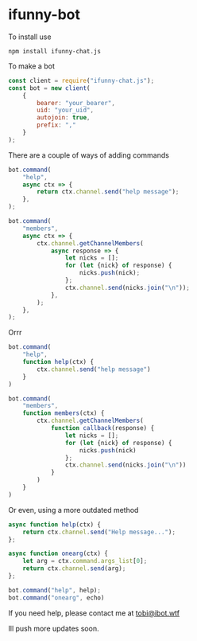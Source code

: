 # ifunny-bot

To install use

`npm install ifunny-chat.js`

To make a bot

```js
const client = require("ifunny-chat.js");
const bot = new client(
    {
        bearer: "your_bearer",
        uid: "your_uid",
        autojoin: true,
        prefix: ","
    }
);
```

There are a couple of ways of adding commands

```js
bot.command(
    "help",
    async ctx => {
        return ctx.channel.send("help message");
    },
);

bot.command(
    "members",
    async ctx => {
        ctx.channel.getChannelMembers(
            async response => {
                let nicks = [];
                for (let {nick} of response) {
                    nicks.push(nick);
                };
                ctx.channel.send(nicks.join("\n"));
            },
        );
    },
);
```

Orrr 

```js
bot.command(
    "help",
    function help(ctx) {
        ctx.channel.send("help message")
    }
)

bot.command(
    "members",
    function members(ctx) {
        ctx.channel.getChannelMembers(
            function callback(response) {
                let nicks = [];
                for (let {nick} of response) {
                    nicks.push(nick)
                };
                ctx.channel.send(nicks.join("\n"))
            }
        )
    }
)
```

Or even, using a more outdated method

```js
async function help(ctx) {
    return ctx.channel.send("Help message...");
};

async function onearg(ctx) {
    let arg = ctx.command.args_list[0];
    return ctx.channel.send(arg);
};

bot.command("help", help);
bot.command("onearg", echo)
```

If you need help, please contact me at tobi@ibot.wtf

Ill push more updates soon.
